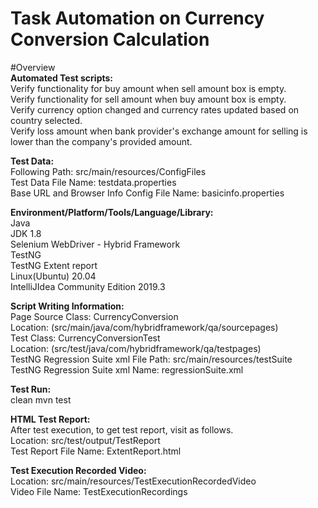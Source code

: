 # Task Automation on Currency Conversion Calculation

#Overview<br>
**Automated Test scripts:** <br>
Verify functionality for buy amount when sell amount box is empty.<br>
Verify functionality for sell amount when buy amount box is empty.<br>
Verify currency option changed and currency rates updated based on country selected.<br>
Verify loss amount when bank provider's exchange amount for selling is lower than the company's provided amount.<br>

**Test Data:** <br>
Following Path: src/main/resources/ConfigFiles<br>
Test Data File Name: testdata.properties<br>
Base URL and Browser Info Config File Name: basicinfo.properties<br>

**Environment/Platform/Tools/Language/Library:**<br>
Java<br>
JDK 1.8<br>
Selenium WebDriver - Hybrid Framework<br>
TestNG<br>
TestNG Extent report<br>
Linux(Ubuntu) 20.04<br>
IntelliJIdea Community Edition 2019.3

**Script Writing Information:**<br>
Page Source Class: CurrencyConversion<br>
Location: (src/main/java/com/hybridframework/qa/sourcepages)<br>
Test Class: CurrencyConversionTest<br>
Location: (src/test/java/com/hybridframework/qa/testpages)<br>
TestNG Regression Suite xml File Path: src/main/resources/testSuite<br>
TestNG Regression Suite xml Name: regressionSuite.xml<br>

**Test Run:**<br>
clean mvn test

**HTML Test Report:**<br>
After test execution, to get test report, visit as follows.<br>
Location: src/test/output/TestReport<br>
Test Report File Name: ExtentReport.html<br>

**Test Execution Recorded Video:**<br>
Location: src/main/resources/TestExecutionRecordedVideo<br>
Video File Name: TestExecutionRecordings

